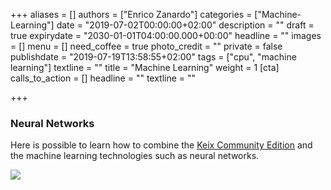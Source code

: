 +++
aliases = []
authors = ["Enrico Zanardo"]
categories = ["Machine-Learning"]
date = "2019-07-02T00:00:00+02:00"
description = ""
draft = true
expirydate = "2030-01-01T04:00:00.000+00:00"
headline = ""
images = []
menu = []
need_coffee = true
photo_credit = ""
private = false
publishdate = "2019-07-19T13:58:55+02:00"
tags = ["cpu", "machine learning"]
textline = ""
title = "Machine Learning"
weight = 1
[cta]
calls_to_action = []
headline = ""
textline = ""

+++
### Neural Networks

Here is possible to learn how to combine the [Keix Community Edition](http://keix.com) and the machine learning technologies such as neural networks.

![](/uploads/kall.png)

 